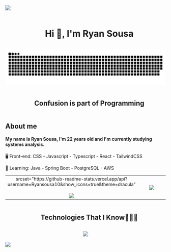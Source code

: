 

<img src="https://user-images.githubusercontent.com/73097560/115834477-dbab4500-a447-11eb-908a-139a6edaec5c.gif">

<!--h1 without bottom border-->
<div id="user-content-toc">
<ul align="center">
<summary><h1 style="display: inline-block">Hi 👋, I'm Ryan Sousa</h1></summary>
</ul>
</div>


<!--- snake -->
<div align="center">
<img  src="https://github.com/1999AZZAR/1999AZZAR/blob/main/resources/img/grid-snake.svg"
        alt="snake" /></a>
</div>



<div id="user-content-toc">
<ul align="center">
<summary><h2 style="display: inline-block">Confusion is part of Programming</h2></summary>
</ul>
</div>


<!--Intro start-->
<h2 align="left">About me</h2>

<h4 align="left">My name is Ryan Sousa, I'm 22 years old and I'm currently studying systems analysis.</h4>

<p align="left"> 🖥️ Front-end: CSS - Javascript - Typescript - React - TailwindCSS<br>

<p align="left"> 🌱 Learning: Java - Spring Boot - PostgreSQL -  AWS<br>
<!--Intro end-->




<p align="center">
<table align="center">
<tr border="none">
<td width="50%" align="center">

<picture>
        <source>
              srcset="https://github-readme-stats.vercel.app/api?username=Ryansousa10&show_icons=true&theme=dracula"
        </source>
</picture>
<br></br>
        <img  align="center"  src= "https://github-readme-streak-stats.herokuapp.com?user=Ryansousa10&theme=dracula&exclude_days=Sun%2CSat" />
</td>

<td width="50%" align="center">

<img  align="center"  src="https://github-readme-stats.anuraghazra1.vercel.app/api/top-langs/?username=ryansousa10&theme=dark&hide_border=false&no-bg=true&no-frame=true&langs_count=10"/>

</td>
</tr>
</table>


<div id="user-content-toc">
<ul align="center">
<summary><h2 style="display: inline-block">Technologies That I Know👨🏻‍💻</h2></summary>
</ul>
</div>

<!--tech stack icons-->
<p align="center">
<a href="https://skillicons.dev">
<img src="https://skillicons.dev/icons?i=git,bootstrap,css,discord,github,html,idea,java,js,materialui,mongodb,react,tailwind,ts,vscode&perline=14" />
</a>
</p>



<img src="https://user-images.githubusercontent.com/73097560/115834477-dbab4500-a447-11eb-908a-139a6edaec5c.gif">
